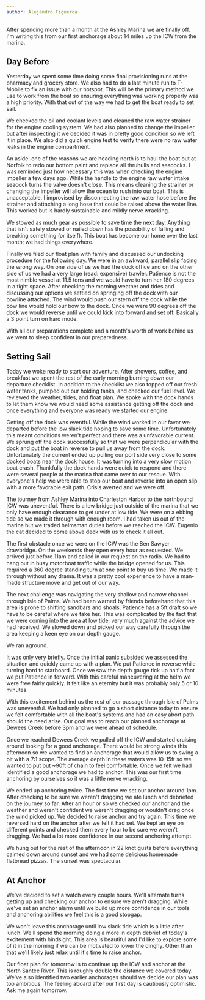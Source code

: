 ```yaml
---
author: Alejandro Figueroa
---
```


After spending more than a month at the Ashley Marina we are finally off. I'm writing this from our first anchorage about 14 miles up the ICW from the marina.

## Day Before

Yesterday we spent some time doing some final provisioning runs at the pharmacy and grocery store. We also had to do a last minute run to T-Mobile to fix an issue with our hotspot. This will be the primary method we use to work from the boat so ensuring everything was working properly was a high priority. With that out of the way we had to get the boat ready to set sail.

We checked the oil and coolant levels and cleaned the raw water strainer for the engine cooling system. We had also planned to change the impeller but after inspecting it we decided it was in pretty good condition so we left it in place. We also did a quick engine test to verify there were no raw water leaks in the engine compartment.

An aside: one of the reasons we are heading north is to haul the boat out at Norfolk to redo our bottom paint and replace all thruhulls and seacocks. I was reminded just how necessary this was when checking the engine impeller a few days ago. While the handle to the engine raw water intake seacock turns the valve doesn't close. This means cleaning the strainer or changing the impeller will allow the ocean to rush into our boat. This is unacceptable. I improvised by disconnecting the raw water hose before the strainer and attaching a long hose that could be raised above the water line. This worked but is hardly sustainable and mildly nerve wracking.

We stowed as much gear as possible to save time the next day. Anything that isn't safely stowed or nailed down has the possibility of falling and breaking something (or itself). This boat has become our home over the last month; we had things everywhere.

Finally we filed our float plan with family and discussed our undocking procedure for the following day. We were in an awkward, parallel slip facing the wrong way. On one side of us we had the dock office and on the other side of us we had a very large (read: expensive) trawler. Patience is not the most nimble vessel at 11.5 tons and we would have to turn her 180 degrees in a tight space. After checking the morning weather and tides and discussing our options we settled on springing off the dock with our bowline attached. The wind would push our stern off the dock while the bow line would hold our bow to the dock. Once we were 90 degrees off the dock we would reverse until we could kick into forward and set off. Basically a 3 point turn on hard mode.

With all our preparations complete and a month's worth of work behind us we went to sleep confident in our preparedness...

## Setting Sail

Today we woke ready to start our adventure. After showers, coffee, and breakfast we spent the rest of the early morning burning down our departure checklist. In addition to the checklist we also topped off our fresh water tanks, pumped out our holding tanks, and checked our fuel level. We reviewed the weather, tides, and float plan. We spoke with the dock hands to let them know we would need some assistance getting off the dock and once everything and everyone was ready we started our engine.

Getting off the dock was eventful. While the wind worked in our favor we departed before the low slack tide hoping to save some time. Unfortunately this meant conditions weren't perfect and there was a unfavorable current. We sprung off the dock successfully so that we were perpendicular with the dock and put the boat in reverse to pull us away from the dock. Unfortunately the current ended up pulling our port side very close to some docked boats near the dock house. It was turning into a very slow motion boat crash. Thankfully the dock hands were quick to respond and there were several people at the marina that came over to our rescue. With everyone's help we were able to stop our boat and reverse into an open slip with a more favorable exit path. Crisis averted and we were off.

The journey from Ashley Marina into Charleston Harbor to the northbound ICW was uneventful. There is a low bridge just outside of the marina that we only have enough clearance to get under at low tide. We were on a ebbing tide so we made it through with enough room. I had taken us out of the marina but we traded helmsman duties before we reached the ICW. Eugenio the cat decided to come above deck with us to check it all out.

The first obstacle once we were on the ICW was the Ben Sawyer drawbridge. On the weekends they open every hour as requested. We arrived just before 11am and called in our request on the radio. We had to hang out in busy motorboat traffic while the bridge opened for us. This required a 360 degree standing turn at one point to buy us time. We made it through without any drama. It was a pretty cool experience to have a man-made structure move and get out of our way.

The next challenge was navigating the very shallow and narrow channel through Isle of Palms. We had been warned by friends beforehand that this area is prone to shifting sandbars and shoals. Patience has a 5ft draft so we have to be careful where we take her. This was complicated by the fact that we were coming into the area at low tide; very much against the advice we had received. We slowed down and picked our way carefully through the area keeping a keen eye on our depth gauge.

We ran aground.

It was only very briefly. Once the initial panic subsided we assessed the situation and quickly came up with a plan. We put Patience in reverse while turning hard to starboard. Once we saw the depth gauge tick up half a foot we put Patience in forward. With this careful maneuvering at the helm we were free fairly quickly. It felt like an eternity but it was probably only 5 or 10 minutes.

With this excitement behind us the rest of our passage through Isle of Palms was uneventful. We had only planned to go a short distance today to ensure we felt comfortable with all the boat's systems and had an easy abort path should the need arise. Our goal was to reach our planned anchorage at Dewees Creek before 3pm and we were ahead of schedule.

Once we reached Dewees Creek we pulled off the ICW and started cruising around looking for a good anchorage. There would be strong winds this afternoon so we wanted to find an anchorage that would allow us to swing a bit with a 7:1 scope. The average depth in these waters was 10-15ft so we wanted to put out ~90ft of chain to feel comfortable. Once we felt we had identified a good anchorage we had to anchor. This was our first time anchoring by ourselves so it was a little nerve wracking.

We ended up anchoring twice. The first time we set our anchor around 1pm. After checking to be sure we weren't dragging we ate lunch and debriefed on the journey so far. After an hour or so we checked our anchor and the weather and weren't confident we weren't dragging or wouldn't drag once the wind picked up. We decided to raise anchor and try again. This time we reversed hard on the anchor after we felt it had set. We kept an eye on different points and checked them every hour to be sure we weren't dragging. We had a lot more confidence in our second anchoring attempt.

We hung out for the rest of the afternoon in 22 knot gusts before everything calmed down around sunset and we had some delicious homemade flatbread pizzas. The sunset was spectacular.

## At Anchor

We've decided to set a watch every couple hours. We'll alternate turns getting up and checking our anchor to ensure we aren't dragging. While we've set an anchor alarm until we build up more confidence in our tools and anchoring abilities we feel this is a good stopgap.

We won't leave this anchorage until low slack tide which is a little after lunch. We'll spend the morning doing a more in depth debrief of today's excitement with hindsight. This area is beautiful and I'd like to explore some of it in the morning if we can be motivated to lower the dinghy. Other than that we'll likely just relax until it's time to raise anchor.

Our float plan for tomorrow is to continue up the ICW and anchor at the North Santee River. This is roughly double the distance we covered today. We've also identified two earlier anchorages should we decide our plan was too ambitious. The feeling aboard after our first day is cautiously optimistic. Ask me again tomorrow.
